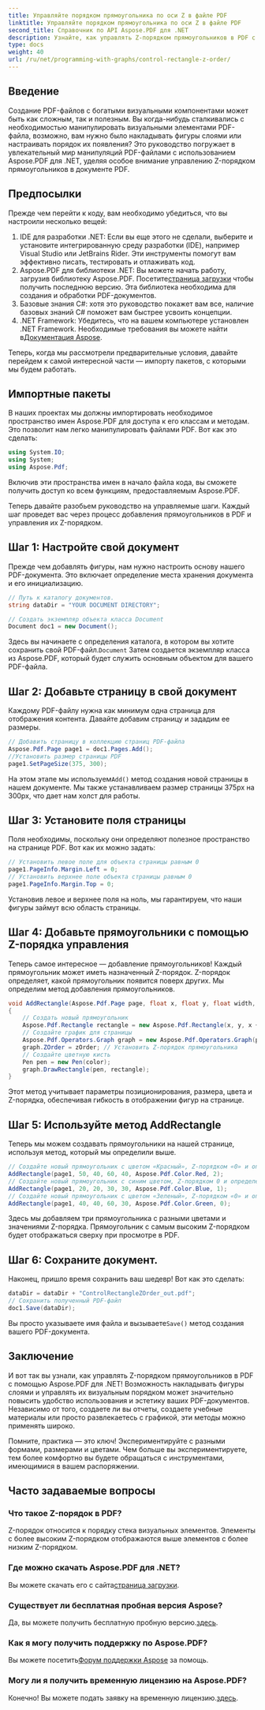 ```yaml
---
title: Управляйте порядком прямоугольника по оси Z в файле PDF
linktitle: Управляйте порядком прямоугольника по оси Z в файле PDF
second_title: Справочник по API Aspose.PDF для .NET
description: Узнайте, как управлять Z-порядком прямоугольников в PDF с помощью Aspose.PDF для .NET в этом подробном пошаговом руководстве. Идеально подходит для разработчиков, желающих улучшить документы PDF.
type: docs
weight: 40
url: /ru/net/programming-with-graphs/control-rectangle-z-order/
---
```

## Введение

Создание PDF-файлов с богатыми визуальными компонентами может быть как сложным, так и полезным. Вы когда-нибудь сталкивались с необходимостью манипулировать визуальными элементами PDF-файла, возможно, вам нужно было накладывать фигуры слоями или настраивать порядок их появления? Это руководство погружает в увлекательный мир манипуляций PDF-файлами с использованием Aspose.PDF для .NET, уделяя особое внимание управлению Z-порядком прямоугольников в документе PDF. 

## Предпосылки 

Прежде чем перейти к коду, вам необходимо убедиться, что вы настроили несколько вещей:

1. IDE для разработки .NET: Если вы еще этого не сделали, выберите и установите интегрированную среду разработки (IDE), например Visual Studio или JetBrains Rider. Эти инструменты помогут вам эффективно писать, тестировать и отлаживать код.
2.  Aspose.PDF для библиотеки .NET: Вы можете начать работу, загрузив библиотеку Aspose.PDF. Посетите[страница загрузки](https://releases.aspose.com/pdf/net/) чтобы получить последнюю версию. Эта библиотека необходима для создания и обработки PDF-документов.
3. Базовые знания C#: хотя это руководство покажет вам все, наличие базовых знаний C# поможет вам быстрее усвоить концепции.
4.  .NET Framework: Убедитесь, что на вашем компьютере установлен .NET Framework. Необходимые требования вы можете найти в[Документация Aspose](https://reference.aspose.com/pdf/net/).

Теперь, когда мы рассмотрели предварительные условия, давайте перейдем к самой интересной части — импорту пакетов, с которыми мы будем работать.

## Импортные пакеты

В наших проектах мы должны импортировать необходимое пространство имен Aspose.PDF для доступа к его классам и методам. Это позволит нам легко манипулировать файлами PDF. Вот как это сделать:

```csharp
using System.IO;
using System;
using Aspose.Pdf;
```

Включив эти пространства имен в начало файла кода, вы сможете получить доступ ко всем функциям, предоставляемым Aspose.PDF.

Теперь давайте разобьем руководство на управляемые шаги. Каждый шаг проведет вас через процесс добавления прямоугольников в PDF и управления их Z-порядком.

## Шаг 1: Настройте свой документ

Прежде чем добавлять фигуры, нам нужно настроить основу нашего PDF-документа. Это включает определение места хранения документа и его инициализацию.

```csharp
// Путь к каталогу документов.
string dataDir = "YOUR DOCUMENT DIRECTORY";

// Создать экземпляр объекта класса Document
Document doc1 = new Document();
```
 Здесь вы начинаете с определения каталога, в котором вы хотите сохранить свой PDF-файл.`Document` Затем создается экземпляр класса из Aspose.PDF, который будет служить основным объектом для вашего PDF-файла.

## Шаг 2: Добавьте страницу в свой документ

Каждому PDF-файлу нужна как минимум одна страница для отображения контента. Давайте добавим страницу и зададим ее размеры.

```csharp
// Добавить страницу в коллекцию страниц PDF-файла
Aspose.Pdf.Page page1 = doc1.Pages.Add();
//Установить размер страницы PDF
page1.SetPageSize(375, 300);
```
 На этом этапе мы используем`Add()` метод создания новой страницы в нашем документе. Мы также устанавливаем размер страницы 375px на 300px, что дает нам холст для работы.

## Шаг 3: Установите поля страницы 

Поля необходимы, поскольку они определяют полезное пространство на странице PDF. Вот как их можно задать:

```csharp
// Установить левое поле для объекта страницы равным 0
page1.PageInfo.Margin.Left = 0;
// Установить верхнее поле объекта страницы равным 0
page1.PageInfo.Margin.Top = 0;
```
Установив левое и верхнее поля на ноль, мы гарантируем, что наши фигуры займут всю область страницы.

## Шаг 4: Добавьте прямоугольники с помощью Z-порядка управления

Теперь самое интересное — добавление прямоугольников! Каждый прямоугольник может иметь назначенный Z-порядок. Z-порядок определяет, какой прямоугольник появится поверх других. Мы определим метод добавления прямоугольников.

```csharp
void AddRectangle(Aspose.Pdf.Page page, float x, float y, float width, float height, Aspose.Pdf.Color color, int zOrder)
{
    // Создать новый прямоугольник
    Aspose.Pdf.Rectangle rectangle = new Aspose.Pdf.Rectangle(x, y, x + width, y + height);
    // Создайте график для страницы
    Aspose.Pdf.Operators.Graph graph = new Aspose.Pdf.Operators.Graph(page);
    graph.ZOrder = zOrder; // Установить Z-порядок прямоугольника
    // Создайте цветную кисть
    Pen pen = new Pen(color);
    graph.DrawRectangle(pen, rectangle);
}
```
Этот метод учитывает параметры позиционирования, размера, цвета и Z-порядка, обеспечивая гибкость в отображении фигур на странице.

## Шаг 5: Используйте метод AddRectangle

Теперь мы можем создавать прямоугольники на нашей странице, используя метод, который мы определили выше.

```csharp
// Создайте новый прямоугольник с цветом «Красный», Z-порядком «0» и определенными размерами.
AddRectangle(page1, 50, 40, 60, 40, Aspose.Pdf.Color.Red, 2);
// Создайте новый прямоугольник с синим цветом, Z-порядком 0 и определенными размерами.
AddRectangle(page1, 20, 20, 30, 30, Aspose.Pdf.Color.Blue, 1);
// Создайте новый прямоугольник с цветом «Зеленый», Z-порядком «0» и определенными размерами.
AddRectangle(page1, 40, 40, 60, 30, Aspose.Pdf.Color.Green, 0);
```
Здесь мы добавляем три прямоугольника с разными цветами и значениями Z-порядка. Прямоугольник с самым высоким Z-порядком будет отображаться сверху при просмотре в PDF.

## Шаг 6: Сохраните документ. 

Наконец, пришло время сохранить ваш шедевр! Вот как это сделать:

```csharp
dataDir = dataDir + "ControlRectangleZOrder_out.pdf";
// Сохранить полученный PDF-файл
doc1.Save(dataDir);
```
 Вы просто указываете имя файла и вызываете`Save()` метод создания вашего PDF-документа.

## Заключение 

И вот так вы узнали, как управлять Z-порядком прямоугольников в PDF с помощью Aspose.PDF для .NET! Возможность накладывать фигуры слоями и управлять их визуальным порядком может значительно повысить удобство использования и эстетику ваших PDF-документов. Независимо от того, создаете ли вы отчеты, создаете учебные материалы или просто развлекаетесь с графикой, эти методы можно применять широко.

Помните, практика — это ключ! Экспериментируйте с разными формами, размерами и цветами. Чем больше вы экспериментируете, тем более комфортно вы будете обращаться с инструментами, имеющимися в вашем распоряжении.

## Часто задаваемые вопросы

### Что такое Z-порядок в PDF?
Z-порядок относится к порядку стека визуальных элементов. Элементы с более высоким Z-порядком отображаются выше элементов с более низким Z-порядком.

### Где можно скачать Aspose.PDF для .NET?
 Вы можете скачать его с сайта[страница загрузки](https://releases.aspose.com/pdf/net/).

### Существует ли бесплатная пробная версия Aspose?
 Да, вы можете получить бесплатную пробную версию.[здесь](https://releases.aspose.com/).

### Как я могу получить поддержку по Aspose.PDF?
 Вы можете посетить[Форум поддержки Aspose](https://forum.aspose.com/c/pdf/10) за помощь.

### Могу ли я получить временную лицензию на Aspose.PDF?
 Конечно! Вы можете подать заявку на временную лицензию.[здесь](https://purchase.aspose.com/temporary-license/).